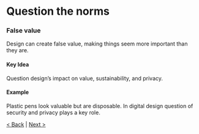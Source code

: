 # Question the norms
### False value
Design can create false value, making things seem more important than they are.

#### Key Idea
Question design’s impact on value, sustainability, and privacy.

#### Example
Plastic pens look valuable but are disposable. In digital design question of security and privacy plays a key role.


[< Back](05.md) | 
[Next >](07.md)
